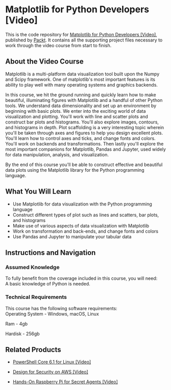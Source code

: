# Matplotlib for Python Developers [Video]
This is the code repository for [Matplotlib for Python Developers [Video]](https://www.packtpub.com/big-data-and-business-intelligence/matplotlib-python-developers-video?utm_source=github&utm_medium=repository&utm_campaign=9781787281998), published by [Packt](https://www.packtpub.com/?utm_source=github). It contains all the supporting project files necessary to work through the video course from start to finish.
## About the Video Course
Matplotlib is a multi-platform data visualization tool built upon the Numpy and Scipy framework. One of matplotlib's most important features is its ability to play well with many operating systems and graphics backends.

In this course, we hit the ground running and quickly learn how to make beautiful, illuminating figures with Matplotlib and a handful of other Python tools. We understand data dimensionality and set up an environment by beginning with basic plots. We enter into the exciting world of data visualization and plotting. You'll work with line and scatter plots and construct bar plots and histograms. You'll also explore images, contours, and histograms in depth. Plot scaffolding is a very interesting topic wherein you'll be taken through axes and figures to help you design excellent plots. You'll learn how to control axes and ticks, and change fonts and colors. You'll work on backends and transformations. Then lastly you'll explore the most important companions for Matplotlib, Pandas and Jupyter, used widely for data manipulation, analysis, and visualization.

By the end of this course you'll be able to construct effective and beautiful data plots using the Matplotlib library for the Python programming language.



<H2>What You Will Learn</H2>
<DIV class=book-info-will-learn-text>
<UL>
<LI>Use Matplotlib for data visualization with the Python programming language 
<LI>Construct different types of plot such as lines and scatters, bar plots, and histograms 
<LI>Make use of various aspects of data visualization with Matplotlib 
<LI>Work on transformation and back-ends, and change fonts and colors&nbsp; 
<LI>Use Pandas and Jupyter to manipulate your tabular data </LI></UL></DIV>

## Instructions and Navigation
### Assumed Knowledge
To fully benefit from the coverage included in this course, you will need:<br/>
A basic knowledge of Python is needed.
### Technical Requirements
This course has the following software requirements:<br/>
Operating System - Windows, macOS, Linux

Ram - 4gb

Hardisk - 256gb

## Related Products
* [PowerShell Core 6.1 for Linux [Video]](https://www.packtpub.com/virtualization-and-cloud/powershell-core-61-linux-video?utm_source=github&utm_medium=repository&utm_campaign=9781838559595)

* [Design for Security on AWS [Video]](https://www.packtpub.com/virtualization-and-cloud/design-security-aws-video?utm_source=github&utm_medium=repository&utm_campaign=9781838556440)

* [Hands-On Raspberry Pi for Secret Agents [Video]](https://www.packtpub.com/hardware-and-creative/hands-raspberry-pi-secret-agents-video?utm_source=github&utm_medium=repository&utm_campaign=9781789952513)

